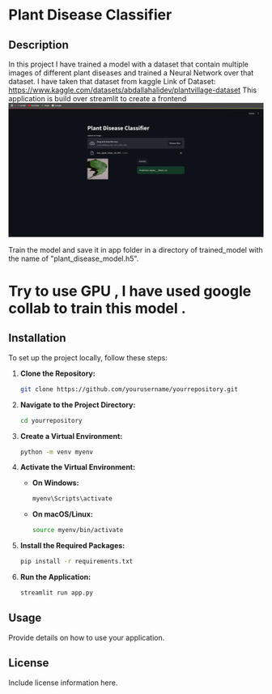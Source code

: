 # Plant Disease Classifier

## Description
In this project I have trained a model with a dataset that contain multiple images of different plant diseases and trained a Neural Network over that dataset. 
I have taken that dataset from kaggle
Link of Dataset: https://www.kaggle.com/datasets/abdallahalidev/plantvillage-dataset
This application is build over streamlit to create a frontend 
<img src="app/Screenshot from 2024-08-31 13-39-08.png"></img>


Train the model and save it in app folder in a directory of trained_model with the name of "plant_disease_model.h5".
# Try to use GPU , I have used google collab to train this model .

## Installation

To set up the project locally, follow these steps:

1. **Clone the Repository:**

    ```bash
    git clone https://github.com/yourusername/yourrepository.git
    ```

2. **Navigate to the Project Directory:**

    ```bash
    cd yourrepository
    ```

3. **Create a Virtual Environment:**

    ```bash
    python -m venv myenv
    ```

4. **Activate the Virtual Environment:**

    - **On Windows:**

        ```bash
        myenv\Scripts\activate
        ```

    - **On macOS/Linux:**

        ```bash
        source myenv/bin/activate
        ```

5. **Install the Required Packages:**

    ```bash
    pip install -r requirements.txt
    ```

6. **Run the Application:**

    ```bash
    streamlit run app.py
    ```

## Usage

Provide details on how to use your application.

## License

Include license information here.
